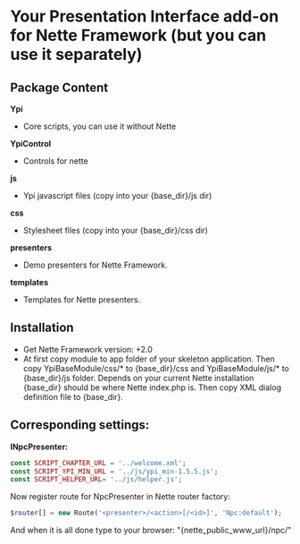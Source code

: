 Your Presentation Interface add-on for Nette Framework (but you can use it separately)  
===================

Package Content
-------------------

**Ypi**
- Core scripts, you can use it without Nette

**YpiControl**
- Controls for nette 

**js**
- Ypi javascript files (copy into your {base_dir}/js dir)

**css**
- Stylesheet files (copy into your {base_dir}/css dir)

**presenters**
- Demo presenters for Nette Framework.

**templates**
- Templates for Nette presenters.

Installation 
-------------------

- Get Nette Framework version: +2.0 
- At first copy module to app folder of your skeleton application. Then copy YpiBaseModule/css/* to {base_dir}/css and YpiBaseModule/js/* to {base_dir}/js folder. 
Depends on your current Nette installation {base_dir} should be where Nette index.php is. Then copy XML dialog definition file to {base_dir}. 

Corresponding settings:
-------------------

**INpcPresenter:**

```php
const SCRIPT_CHAPTER_URL = '../welcome.xml';
const SCRIPT_YPI_MIN_URL = '../js/ypi_min-1.5.5.js';
const SCRIPT_HELPER_URL= '../js/helper.js';
```

Now register route for NpcPresenter in Nette router factory:

```php
$router[] = new Route('<presenter>/<action>[/<id>]', 'Npc:default');
```

And when it is all done type to your browser: "{nette_public_www_url}/npc/"

